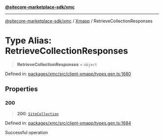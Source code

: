 [**@sitecore-marketplace-sdk/xmc**](../../../../README.md)

***

[@sitecore-marketplace-sdk/xmc](../../../../README.md) / [Xmapp](../README.md) / RetrieveCollectionResponses

# Type Alias: RetrieveCollectionResponses

> **RetrieveCollectionResponses** = `object`

Defined in: [packages/xmc/src/client-xmapp/types.gen.ts:1680](https://github.com/Sitecore/marketplace-sdk/blob/main/packages/xmc/src/client-xmapp/types.gen.ts#L1680)

## Properties

### 200

> **200**: [`SiteCollection`](SiteCollection.md)

Defined in: [packages/xmc/src/client-xmapp/types.gen.ts:1684](https://github.com/Sitecore/marketplace-sdk/blob/main/packages/xmc/src/client-xmapp/types.gen.ts#L1684)

Successful operation
